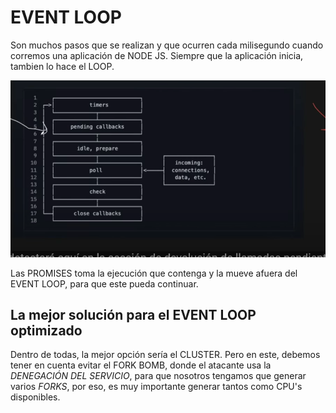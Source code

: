 # EVENT LOOP

Son muchos pasos que se realizan y que ocurren cada milisegundo cuando corremos una aplicación de NODE JS.
Siempre que la aplicación inicia, tambien lo hace el LOOP.


![alt text](image.png)

Las PROMISES toma la ejecución que contenga y la mueve afuera del EVENT LOOP, para que este pueda continuar.


## La mejor solución para el EVENT LOOP optimizado

Dentro de todas, la mejor opción sería el CLUSTER. Pero en este, debemos tener en cuenta evitar el FORK BOMB, donde el atacante usa la *DENEGACIÓN DEL SERVICIO*, para que nosotros tengamos que generar varios *FORKS*, por eso, es muy importante generar tantos como CPU's disponibles.
